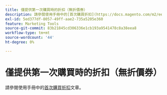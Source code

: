 ```yaml
---
title: 僅提供第一次購買時的折扣（無折價券）
description: 請參閱使用手冊中的[首次購買折扣](https://docs.magento.com/m2/ee/user_guide/marketing/price-rule-discount-first-purchase.html)文章。
exl-id: 5ed377df-8057-49ff-aae2-735a5205e360
feature: Marketing Tools
source-git-commit: 83b21845cd306336e1cb193a9541478c8a38eea8
workflow-type: tm+mt
source-wordcount: '44'
ht-degree: 0%

---
```


# 僅提供第一次購買時的折扣（無折價券）

請參閱使用手冊中的[首次購買折扣](https://docs.magento.com/m2/ee/user_guide/marketing/price-rule-discount-first-purchase.html)文章。

